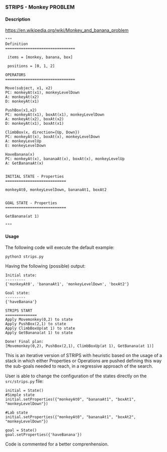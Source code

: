 ### STRIPS - Monkey PROBLEM

#### Description

https://en.wikipedia.org/wiki/Monkey_and_banana_problem

```
"""
Definition
===============================

 items = [monkey, banana, box]

 positions = [0, 1, 2]

OPERATORS
===============================

Move(subject, x1, x2)
PC: monkeyAt(x1), monkeyLevelDown
A: monkeyAt(x2)
D: monkeyAt(x1)

PushBox(x1,x2)
PC: monkeyAt(x1), boxAt(x1), monkeyLevelDown
A: monkeyAt(x2), boxAt(x2)
D: monkeyAt(x1), boxAt(x1)

ClimbBox(x, direction={Up, Down})
PC: monkeyAt(x), boxAt(x), monkeyLevelDown
A: monkeyLevelUp
E: monkeyLevelDown

HaveBanana(x)
PC: monkeyAt(x), bananaAt(x), boxAt(x), monkeyLevelUp
A: GetBananaAt(x)


INITIAL STATE - Properties
===========================

monkeyAt0, monkeyLevelDown, bananaAt1, boxAt2


GOAL STATE - Properties
===========================

GetBanana(at 1)

"""
```



#### Usage

The following code will execute the default example: 

```python3 strips.py```

Having the following (possible) output:

```
Initial state:
---------
{'monkeyAt0', 'bananaAt1', 'monkeyLevelDown', 'boxAt2'}

Goal state:
---------
{'haveBanana'}

STRIPS START
==============
Apply Movemonkey(0,2) to state
Apply PushBox(2,1) to state
Apply ClimbBoxUp(at 1) to state
Apply GetBanana(at 1) to state

Done! Final plan:
[Movemonkey(0,2), PushBox(2,1), ClimbBoxUp(at 1), GetBanana(at 1)]
```

This is an iterative version of STRIPS with heuristic based on the usage of a stack in which either Properties or Operations are pushed defining this way the sub-goals needed to reach, in a regressive approach of the search.


User is able to change the configuration of the states directly on the ```src/strips.py``` file:

```{python}
initial = State()
#Simple state
initial.setProperties({"monkeyAt0", "bananaAt1", "boxAt1", "monkeyLevelDown"})

#Lab state
initial.setProperties({"monkeyAt0", "bananaAt1", "boxAt2", "monkeyLevelDown"})

goal = State()
goal.setProperties({'haveBanana'})
```

Code is commented for a better comprenhension.
